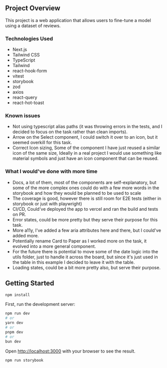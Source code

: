 ## Project Overview

This project is a web application that allows users to fine-tune a model using a dataset of reviews.

### Technologies Used

- Next.js
- Tailwind CSS
- TypeScript
- Tailwind
- react-hook-form
- vitest
- storybook
- zod
- axios
- react-query
- react-hot-toast


### Known issues

- Not using typescript alias paths (it was throwing errors in the tests, and I decided to focus on the task rather than clean imports).
- Arrow on the Select component, I could switch it over to an icon, but it seemed overkill for this task.
- Correct Icon sizing, Some of the component I have just reused a similar icon of the same size, Ideally in a real project I would use something like material symbols and just have an icon component that can be reused. 

### What I would've done with more time 
- Docs, a lot of them, most of the components are self-explanatory, but some of the more complex ones could do with a few more words in the storybook and how they would be planned to be used to scale 
- The coverage is good, however there is still room for E2E tests (either in storybook or just with playwright)
- CI/CD, Could've deployed the app to vercel and ran the build and tests on PR.
- Error states, could be more pretty but they serve their purpose for this task.
- More a11y, I've added a few aria attributes here and there, but I could've added more.
- Potentially rename Card to Paper as I worked more on the task, it evolved into a more general component.
- For the future there is potential to move some of the date logic into the utils folder, just to handle it across the board,
but since it's just used in the table in this example I decided to leave it with the table.
- Loading states, could be a bit more pretty also, but serve their purpose.
  



## Getting Started

```bash
npm install
```

First, run the development server:

```bash
npm run dev
# or
yarn dev
# or
pnpm dev
# or
bun dev
```

Open [http://localhost:3000](http://localhost:3000) with your browser to see the result.

```bash
npm run storybook
```




